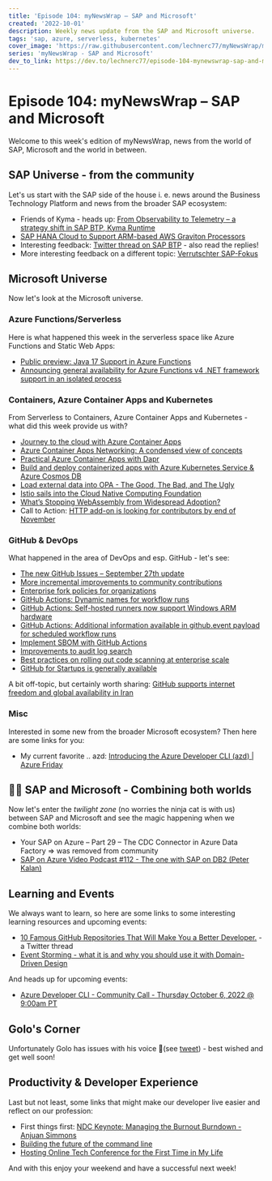 ```yaml
---
title: 'Episode 104: myNewsWrap – SAP and Microsoft'
created: '2022-10-01'
description: Weekly news update from the SAP and Microsoft universe.
tags: 'sap, azure, serverless, kubernetes'
cover_image: 'https://raw.githubusercontent.com/lechnerc77/myNewsWrap/main/episodes/cover-images/episode104small.png'
series: 'myNewsWrap - SAP and Microsoft'
dev_to_link: https://dev.to/lechnerc77/episode-104-mynewswrap-sap-and-microsoft-568n
---
```


# Episode 104: myNewsWrap – SAP and Microsoft

Welcome to this week's edition of myNewsWrap, news from the world of SAP, Microsoft and the world in between.

## SAP Universe - from the community

Let's us start with the SAP side of the house i. e. news around the Business Technology Platform and news from the broader SAP ecosystem:

* Friends of Kyma - heads up: [From Observability to Telemetry – a strategy shift in SAP BTP, Kyma Runtime](https://blogs.sap.com/2022/09/25/from-observability-to-telemetry-a-strategy-shift-in-sap-btp-kyma-runtime/)
* [SAP HANA Cloud to Support ARM-based AWS Graviton Processors](https://blogs.sap.com/2022/09/30/sap-hana-cloud-to-support-arm-based-aws-graviton-processors/)
* Interesting feedback: [Twitter thread on SAP BTP](https://twitter.com/vobu/status/1574741786589011969?s=20&t=IMYpPIR6QQay0jPF0lzlLg) - also read the replies!
* More interesting feedback on a different topic: [Verrutschter SAP-Fokus](https://e-3.de/verrutschter-sap-fokus/)

## Microsoft Universe

Now let's look at the Microsoft universe.

### Azure Functions/Serverless

Here is what happened this week in the serverless space like Azure Functions and Static Web Apps:

* [Public preview: Java 17 Support in Azure Functions](https://azure.microsoft.com/updates/public-preview-java-17-support-in-azure-functions/?WT.mc_id=AZ-MVP-5004195)
* [Announcing general availability for Azure Functions v4 .NET framework support in an isolated process](https://techcommunity.microsoft.com/t5/apps-on-azure-blog/announcing-general-availability-for-azure-functions-v4-net/ba-p/3637605?WT.mc_id=AZ-MVP-5004195)

### Containers, Azure Container Apps and Kubernetes

From Serverless to Containers, Azure Container Apps and Kubernetes - what did this week provide us with?

* [Journey to the cloud with Azure Container Apps](https://techcommunity.microsoft.com/t5/apps-on-azure-blog/journey-to-the-cloud-with-azure-container-apps/ba-p/3622609?WT.mc_id=AZ-MVP-5004195)
* [Azure Container Apps Networking: A condensed view of concepts](https://techcommunity.microsoft.com/t5/fasttrack-for-azure/azure-container-apps-networking-a-condensed-view-of-concepts/ba-p/3634304?WT.mc_id=AZ-MVP-5004195)
* [Practical Azure Container Apps with Dapr](https://dev.to/tjoudeh/practical-azure-container-apps-with-dapr-2hf2)
* [Build and deploy containerized apps with Azure Kubernetes Service & Azure Cosmos DB](https://devblogs.microsoft.com/cosmosdb/containerized-apps-aks-azure-cosmos-db/?WT.mc_id=AZ-MVP-5004195)
* [Load external data into OPA - The Good, The Bad, and The Ugly](https://www.permit.io/blog/load-external-data-into-opa)
* [Istio sails into the Cloud Native Computing Foundation](https://www.cncf.io/blog/2022/09/28/istio-sails-into-the-cloud-native-computing-foundation/)
* [What’s Stopping WebAssembly from Widespread Adoption?](https://thenewstack.io/whats-stopping-webassembly-from-widespread-adoption)
* Call to Action: [HTTP add-on is looking for contributors by end of November](https://keda.sh/blog/2022-09-27-http-add-on-is-on-hold/)

### GitHub & DevOps

What happened in the area of DevOps and esp. GitHub - let's see:

* [The new GitHub Issues – September 27th update](https://github.blog/changelog/2022-09-27-the-new-github-issues-september-27th-update/)
* [More incremental improvements to community contributions](https://github.blog/changelog/2022-09-28-more-incremental-improvements-to-community-contributions/)
* [Enterprise fork policies for organizations](https://github.blog/changelog/2022-09-27-enterprise-fork-policies-for-organizations/)
* [GitHub Actions: Dynamic names for workflow runs](https://github.blog/changelog/2022-09-26-github-actions-dynamic-names-for-workflow-runs/)
* [GitHub Actions: Self-hosted runners now support Windows ARM hardware](https://github.blog/changelog/2022-09-28-github-actions-self-hosted-runners-now-support-windows-arm-hardware/)
* [GitHub Actions: Additional information available in github.event payload for scheduled workflow runs](https://github.blog/changelog/2022-09-27-github-actions-additional-information-available-in-github-event-payload-for-scheduled-workflow-runs/)
* [Implement SBOM with GitHub Actions](https://ceteongvanness.wordpress.com/2022/09/25/implement-sbom-with-github-action/)
* [Improvements to audit log search](https://github.blog/changelog/2022-09-26-improvements-to-audit-log-search/)
* [Best practices on rolling out code scanning at enterprise scale](https://github.blog/2022-09-28-best-practices-on-rolling-out-code-scanning-at-enterprise-scale/)
* [GitHub for Startups is generally available](https://github.blog/2022-09-22-github-for-startups-is-generally-available/)

A bit off-topic, but certainly worth sharing: [GitHub supports internet freedom and global availability in Iran](https://github.blog/2022-09-29-github-supports-internet-freedom-and-global-availability-in-iran/)

### Misc

Interested in some new from the broader Microsoft ecosystem? Then here are some links for you:

* My current favorite .. azd: [Introducing the Azure Developer CLI (azd) | Azure Friday](https://youtu.be/VTk-FhJyo7s)

## 🐱‍👤 SAP and Microsoft - Combining both worlds

Now let's enter the _twilight zone_ (no worries the ninja cat is with us) between SAP and Microsoft and see the magic happening when we combine both worlds:

* Your SAP on Azure – Part 29 – The CDC Connector in Azure Data Factory => was removed from community
* [SAP on Azure Video Podcast #112 - The one with SAP on DB2 (Peter Kalan)](https://youtu.be/aKs2wK_ZH5g)

## Learning and Events

We always want to learn, so here are some links to some interesting learning resources and upcoming events:

* [10 Famous GitHub Repositories That Will Make You a Better Developer.](https://twitter.com/reactive_dude/status/1573711110989139968?s=20&t=61kzqUxZg6uTj5OhwJ2AjQ) - a Twitter thread
* [Event Storming - what it is and why you should use it with Domain-Driven Design](https://youtu.be/7LFxWgfJEeI)

And heads up for upcoming events:

* [Azure Developer CLI - Community Call - Thursday October 6, 2022 @ 9:00am PT](https://github.com/Azure/azure-dev/discussions/758)

## Golo's Corner

Unfortunately Golo has issues with his voice 🤒(see [tweet](https://twitter.com/goloroden/status/1568943050029953025?s=20&t=LcU-_bEuUdtG-mjP6dWyHw)) - best wished and get well soon!

## Productivity & Developer Experience

Last but not least, some links that might make our developer live easier and reflect on our profession:

* First things first: [NDC Keynote: Managing the Burnout Burndown - Anjuan Simmons](https://youtu.be/yl41A7UVrPE)
* [Building the future of the command line](https://github.com/readme/featured/future-of-the-command-line)
* [Hosting Online Tech Conference for the First Time in My Life](https://beatrixcendana.medium.com/hosting-online-tech-conference-for-the-first-time-in-my-life-e7f0511589a3)

And with this enjoy your weekend and have a successful next week!
